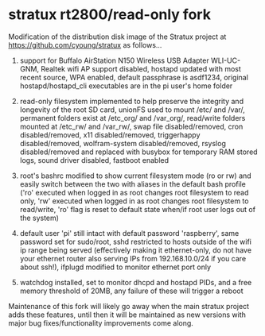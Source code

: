 # stratux rt2800/read-only fork

Modification of the distribution disk image of the Stratux project at https://github.com/cyoung/stratux as follows...

1) support for Buffalo AirStation N150 Wireless USB Adapter WLI-UC-GNM, Realtek wifi AP support disabled, hostapd updated with most recent source, WPA enabled, default passphrase is asdf1234, original hostapd/hostapd_cli executables are in the pi user's home folder

2) read-only filesystem implemented to help preserve the integrity and longevity of the root SD card, unionFS used to mount /etc/ and /var/, permanent folders exist at /etc_org/ and /var_org/, read/write folders mounted at /etc_rw/ and /var_rw/, swap file disabled/removed, cron disabled/removed, x11 disabled/removed, triggerhappy disabled/removed, wolfram-system disabled/removed, rsyslog disabled/removed and replaced with busybox for temporary RAM stored logs, sound driver disabled, fastboot enabled

3) root's bashrc modified to show current filesystem mode (ro or rw) and easily switch between the two with aliases in the default bash profile ('ro' executed when logged in as root changes root filesystem to read only, 'rw' executed when logged in as root changes root filesystem to read/write, 'ro' flag is reset to default state when/if root user logs out of the system)

4) default user 'pi' still intact with default password 'raspberry', same password set for sudo/root, sshd restricted to hosts outside of the wifi ip range being served (effectively making it ethernet-only, do not have your ethernet router also serving IPs from 192.168.10.0/24 if you care about ssh!), ifplugd modified to monitor ethernet port only

5) watchdog installed, set to monitor dhcpd and hostapd PIDs, and a free memory threshold of 20MB, any failure of these will trigger a reboot

Maintenance of this fork will likely go away when the main stratux project adds these features, until then it will be maintained as new versions with major bug fixes/functionality improvements come along.
